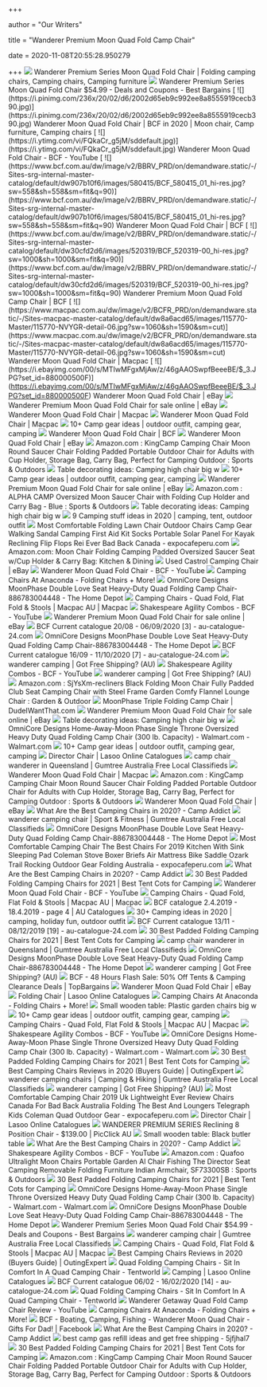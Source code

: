 +++
        
author = "Our Writers"
        
title = "Wanderer Premium Moon Quad Fold Camp Chair"
        
date = 2020-11-08T20:55:28.950279
        
+++
[ ![](https://i.pinimg.com/originals/1c/8e/d4/1c8ed4d322709634da24f099dc8e70ec.jpg)](https://i.pinimg.com/originals/1c/8e/d4/1c8ed4d322709634da24f099dc8e70ec.jpg) Wanderer Premium Series Moon Quad Fold Chair | Folding camping chairs, Camping  chairs, Camping furniture
[ ![](https://www.dealstar.com.au/wp-content/uploads/2017/12/WK23-BCF4890-eDM_04.jpg)](https://www.dealstar.com.au/wp-content/uploads/2017/12/WK23-BCF4890-eDM_04.jpg) Wanderer Premium Series Moon Quad Fold Chair $54.99 - Deals and Coupons -  Best Bargains
[ ![](https://i.pinimg.com/236x/20/02/d6/2002d65eb9c992ee8a8555919cecb390.jpg)](https://i.pinimg.com/236x/20/02/d6/2002d65eb9c992ee8a8555919cecb390.jpg) Wanderer Moon Quad Fold Chair | BCF in 2020 | Moon chair, Camp furniture, Camping  chairs
[ ![](https://i.ytimg.com/vi/FQkaCr_g5jM/sddefault.jpg)](https://i.ytimg.com/vi/FQkaCr_g5jM/sddefault.jpg) Wanderer Moon Quad Fold Chair - BCF - YouTube
[ ![](https://www.bcf.com.au/dw/image/v2/BBRV_PRD/on/demandware.static/-/Sites-srg-internal-master-catalog/default/dw907b10f6/images/580415/BCF_580415_01_hi-res.jpg?sw=558&sh=558&sm=fit&q=90)](https://www.bcf.com.au/dw/image/v2/BBRV_PRD/on/demandware.static/-/Sites-srg-internal-master-catalog/default/dw907b10f6/images/580415/BCF_580415_01_hi-res.jpg?sw=558&sh=558&sm=fit&q=90) Wanderer Moon Quad Fold Chair | BCF
[ ![](https://www.bcf.com.au/dw/image/v2/BBRV_PRD/on/demandware.static/-/Sites-srg-internal-master-catalog/default/dw30cfd2d6/images/520319/BCF_520319-00_hi-res.jpg?sw=1000&sh=1000&sm=fit&q=90)](https://www.bcf.com.au/dw/image/v2/BBRV_PRD/on/demandware.static/-/Sites-srg-internal-master-catalog/default/dw30cfd2d6/images/520319/BCF_520319-00_hi-res.jpg?sw=1000&sh=1000&sm=fit&q=90) Wanderer Premium Moon Quad Fold Camp Chair | BCF
[ ![](https://www.macpac.com.au/dw/image/v2/BCFR_PRD/on/demandware.static/-/Sites-macpac-master-catalog/default/dw8a6acd65/images/115770-Master/115770-NVYGR-detail-06.jpg?sw=1060&sh=1590&sm=cut)](https://www.macpac.com.au/dw/image/v2/BCFR_PRD/on/demandware.static/-/Sites-macpac-master-catalog/default/dw8a6acd65/images/115770-Master/115770-NVYGR-detail-06.jpg?sw=1060&sh=1590&sm=cut) Wanderer Moon Quad Fold Chair | Macpac
[ ![](https://i.ebayimg.com/00/s/MTIwMFgxMjAw/z/46gAAOSwpfBeeeBE/$_3.JPG?set_id=880000500F)](https://i.ebayimg.com/00/s/MTIwMFgxMjAw/z/46gAAOSwpfBeeeBE/$_3.JPG?set_id=880000500F) Wanderer Moon Quad Fold Chair | eBay
[ ![](https://i.ebayimg.com/images/g/hQYAAOSwS5tfUxBN/s-l225.jpg)](https://i.ebayimg.com/images/g/hQYAAOSwS5tfUxBN/s-l225.jpg) Wanderer Premium Moon Quad Fold Chair for sale online | eBay
[ ![](https://www.macpac.com.au/dw/image/v2/BCFR_PRD/on/demandware.static/-/Sites-macpac-master-catalog/default/dw4cb05410/images/115770-Master/115770-NVYGR-back.jpg?sw=1060&sh=1590&sm=cut)](https://www.macpac.com.au/dw/image/v2/BCFR_PRD/on/demandware.static/-/Sites-macpac-master-catalog/default/dw4cb05410/images/115770-Master/115770-NVYGR-back.jpg?sw=1060&sh=1590&sm=cut) Wanderer Moon Quad Fold Chair | Macpac
[ ![](https://www.macpac.com.au/dw/image/v2/BCFR_PRD/on/demandware.static/-/Sites-macpac-master-catalog/default/dwa48f9e76/images/115770-Master/115770-NVYGR-detail-03.jpg?sw=1060&sh=1590&sm=cut)](https://www.macpac.com.au/dw/image/v2/BCFR_PRD/on/demandware.static/-/Sites-macpac-master-catalog/default/dwa48f9e76/images/115770-Master/115770-NVYGR-detail-03.jpg?sw=1060&sh=1590&sm=cut) Wanderer Moon Quad Fold Chair | Macpac
[ ![](https://i.pinimg.com/236x/03/72/bd/0372bd07eb45eb4efcfe62612551750a.jpg)](https://i.pinimg.com/236x/03/72/bd/0372bd07eb45eb4efcfe62612551750a.jpg) 10+ Camp gear ideas | outdoor outfit, camping gear, camping
[ ![](https://www.bcf.com.au/dw/image/v2/BBRV_PRD/on/demandware.static/-/Sites-srg-internal-master-catalog/default/dwe6148102/images/580415/BCF_580415-04_hi-res.jpg?sw=1000&sh=1000&sm=fit&q=90)](https://www.bcf.com.au/dw/image/v2/BBRV_PRD/on/demandware.static/-/Sites-srg-internal-master-catalog/default/dwe6148102/images/580415/BCF_580415-04_hi-res.jpg?sw=1000&sh=1000&sm=fit&q=90) Wanderer Moon Quad Fold Chair | BCF
[ ![](https://i.ebayimg.com/00/s/MTIwMFgxMjAw/z/qYcAAOSwfBVdvAmC/$_3.JPG?set_id=880000500F)](https://i.ebayimg.com/00/s/MTIwMFgxMjAw/z/qYcAAOSwfBVdvAmC/$_3.JPG?set_id=880000500F) Wanderer Moon Quad Fold Chair | eBay
[ ![](https://images-na.ssl-images-amazon.com/images/I/71f4XGJMbKL._AC_SL1500_.jpg)](https://images-na.ssl-images-amazon.com/images/I/71f4XGJMbKL._AC_SL1500_.jpg) Amazon.com : KingCamp Camping Chair Moon Round Saucer Chair Folding Padded  Portable Outdoor Chair for Adults with Cup Holder, Storage Bag, Carry Bag,  Perfect for Camping Outdoor : Sports & Outdoors
[ ![](https://lh3.googleusercontent.com/proxy/6RE6R3szqDkWkYWZMeewI7AjGlplRDPAioHjXX1zCzovsRWmhBnXrU5aTZrykauEoSRQh0nHV3ELRxT-DJ7yaheJpTHNqXo_VRU-QKA=w1200-h630-p-k-no-nu)](https://lh3.googleusercontent.com/proxy/6RE6R3szqDkWkYWZMeewI7AjGlplRDPAioHjXX1zCzovsRWmhBnXrU5aTZrykauEoSRQh0nHV3ELRxT-DJ7yaheJpTHNqXo_VRU-QKA=w1200-h630-p-k-no-nu) Table decorating ideas: Camping high chair big w
[ ![](https://i.pinimg.com/236x/07/48/c0/0748c07689fb1bf8b88ade2d8299d4ae--directors-chair-compact.jpg)](https://i.pinimg.com/236x/07/48/c0/0748c07689fb1bf8b88ade2d8299d4ae--directors-chair-compact.jpg) 10+ Camp gear ideas | outdoor outfit, camping gear, camping
[ ![](https://i.ebayimg.com/images/g/g~cAAOSwOZxeeeAx/s-l225.jpg)](https://i.ebayimg.com/images/g/g~cAAOSwOZxeeeAx/s-l225.jpg) Wanderer Premium Moon Quad Fold Chair for sale online | eBay
[ ![](https://images-na.ssl-images-amazon.com/images/I/81E9q7ORMcL._AC_SL1500_.jpg)](https://images-na.ssl-images-amazon.com/images/I/81E9q7ORMcL._AC_SL1500_.jpg) Amazon.com : ALPHA CAMP Oversized Moon Saucer Chair with Folding Cup Holder  and Carry Bag - Blue : Sports & Outdoors
[ ![](https://lh3.googleusercontent.com/proxy/MeilupXQurqOiSBEY1vQrcQCdbHgRS5XiR31zAt5c38P7LN180-D0HJwZL3jgZPvwlz_bj7LlfV-n0eEfSfNM9y-cR-SDZXUlMk_mvZ3KaoAbKhvd-U=s0-d)](https://lh3.googleusercontent.com/proxy/MeilupXQurqOiSBEY1vQrcQCdbHgRS5XiR31zAt5c38P7LN180-D0HJwZL3jgZPvwlz_bj7LlfV-n0eEfSfNM9y-cR-SDZXUlMk_mvZ3KaoAbKhvd-U=s0-d) Table decorating ideas: Camping high chair big w
[ ![](https://i.pinimg.com/236x/ed/fd/16/edfd162f737e1a26802b9312e6bfe83c.jpg)](https://i.pinimg.com/236x/ed/fd/16/edfd162f737e1a26802b9312e6bfe83c.jpg) 9 Camping stuff ideas in 2020 | camping, tent, outdoor outfit
[ ![](https://www.expocafeperu.com/w/2020/04/most-comfortable-camping-chair-review-2019-lightweight-for-bad-back-ever-chairs-canada-wanderer-premium-reclining-8-position-camp-bcf-canvas-tents-coleman-712x712.jpg)](https://www.expocafeperu.com/w/2020/04/most-comfortable-camping-chair-review-2019-lightweight-for-bad-back-ever-chairs-canada-wanderer-premium-reclining-8-position-camp-bcf-canvas-tents-coleman-712x712.jpg) Most Comfortable Folding Lawn Chair Outdoor Chairs Camp Gear Walking Sandal  Camping First Aid Kit Socks Portable Solar Panel For Kayak Reclining Flip  Flops Rei Ever Bad Back Canada - expocafeperu.com
[ ![](https://images-na.ssl-images-amazon.com/images/I/61S2ek8C-JL._AC_SX522_.jpg)](https://images-na.ssl-images-amazon.com/images/I/61S2ek8C-JL._AC_SX522_.jpg) Amazon.com: Moon Chair Folding Camping Padded Oversized Saucer Seat w/Cup  Holder & Carry Bag: Kitchen & Dining
[ ![](https://i.ebayimg.com/images/g/Tm4AAOSwTlVeqdoS/s-l300.jpg)](https://i.ebayimg.com/images/g/Tm4AAOSwTlVeqdoS/s-l300.jpg) Used Castrol Camping Chair | eBay
[ ![](https://i.ytimg.com/vi/jOyl73cbcOc/hqdefault.jpg?sqp=-oaymwEiCKgBEF5IWvKriqkDFQgBFQAAAAAYASUAAMhCPQCAokN4AQ==&rs=AOn4CLBIe11tzKwyxeK0Lr3wjuHBCgl35A)](https://i.ytimg.com/vi/jOyl73cbcOc/hqdefault.jpg?sqp=-oaymwEiCKgBEF5IWvKriqkDFQgBFQAAAAAYASUAAMhCPQCAokN4AQ==&rs=AOn4CLBIe11tzKwyxeK0Lr3wjuHBCgl35A) Wanderer Moon Quad Fold Chair - BCF - YouTube
[ ![](https://www.anacondastores.com/medias/BP90028111.jpg-SPOTWF-responsiveProduct?context=bWFzdGVyfGltYWdlc3wxNDY1M3xpbWFnZS9qcGVnfGltYWdlcy9oYWYvaGViLzEwMDg4Njc2ODE4OTc0L0JQOTAwMjgxMTEuanBnX1NQT1RXRl9yZXNwb25zaXZlUHJvZHVjdHw3YzMyYTQ3YmIxNTA5MWFjNjc5Njk0ZjQxYjUwZjQ4YWNhNjE1ZWYyNDBkMDU3MWMyYmNlNTljYzkxYjM3OTVl)](https://www.anacondastores.com/medias/BP90028111.jpg-SPOTWF-responsiveProduct?context=bWFzdGVyfGltYWdlc3wxNDY1M3xpbWFnZS9qcGVnfGltYWdlcy9oYWYvaGViLzEwMDg4Njc2ODE4OTc0L0JQOTAwMjgxMTEuanBnX1NQT1RXRl9yZXNwb25zaXZlUHJvZHVjdHw3YzMyYTQ3YmIxNTA5MWFjNjc5Njk0ZjQxYjUwZjQ4YWNhNjE1ZWYyNDBkMDU3MWMyYmNlNTljYzkxYjM3OTVl) Camping Chairs At Anaconda - Folding Chairs + More!
[ ![](https://images.homedepot-static.com/productImages/cc671d13-2883-489c-b4c4-9e64bafd1f9a/svn/blue-omnicore-designs-camping-chairs-886783004448-64_1000.jpg)](https://images.homedepot-static.com/productImages/cc671d13-2883-489c-b4c4-9e64bafd1f9a/svn/blue-omnicore-designs-camping-chairs-886783004448-64_1000.jpg) OmniCore Designs MoonPhase Double Love Seat Heavy-Duty Quad Folding Camp  Chair-886783004448 - The Home Depot
[ ![](https://www.macpac.com.au/dw/image/v2/BCFR_PRD/on/demandware.static/-/Sites-macpac-master-catalog/default/dw992d2c6e/images/117731-Master/117731-NVYRED-front.jpg?sw=196&sh=294&sm=fit)](https://www.macpac.com.au/dw/image/v2/BCFR_PRD/on/demandware.static/-/Sites-macpac-master-catalog/default/dw992d2c6e/images/117731-Master/117731-NVYRED-front.jpg?sw=196&sh=294&sm=fit) Camping Chairs - Quad Fold, Flat Fold & Stools | Macpac AU | Macpac
[ ![](https://i.ytimg.com/vi/1dHa73v3jpo/hqdefault.jpg)](https://i.ytimg.com/vi/1dHa73v3jpo/hqdefault.jpg) Shakespeare Agility Combos - BCF - YouTube
[ ![](https://i.ebayimg.com/images/g/5B8AAOSw3F5dvAzT/s-l225.jpg)](https://i.ebayimg.com/images/g/5B8AAOSw3F5dvAzT/s-l225.jpg) Wanderer Premium Moon Quad Fold Chair for sale online | eBay
[ ![](https://static.au-catalogue-24.com/image/item/bcf/3760/img003.jpg)](https://static.au-catalogue-24.com/image/item/bcf/3760/img003.jpg) BCF Current catalogue 20/08 - 06/09/2020 [3] - au-catalogue-24.com
[ ![](https://images.homedepot-static.com/productImages/8a111995-6034-47ca-af9c-cdb39efdc69f/svn/blue-omnicore-designs-camping-chairs-886783004448-1f_600.jpg)](https://images.homedepot-static.com/productImages/8a111995-6034-47ca-af9c-cdb39efdc69f/svn/blue-omnicore-designs-camping-chairs-886783004448-1f_600.jpg) OmniCore Designs MoonPhase Double Love Seat Heavy-Duty Quad Folding Camp  Chair-886783004448 - The Home Depot
[ ![](https://static.au-catalogue-24.com/image/item/bcf/3916/img007.jpg)](https://static.au-catalogue-24.com/image/item/bcf/3916/img007.jpg) BCF Current catalogue 16/09 - 11/10/2020 [7] - au-catalogue-24.com
[ ![](https://galleryplus.ebayimg.com/ws/web/264911584006_1_0_1.jpg)](https://galleryplus.ebayimg.com/ws/web/264911584006_1_0_1.jpg) wanderer camping | Got Free Shipping? (AU)
[ ![](https://i.ytimg.com/vi/m_PsXip2JvY/hqdefault.jpg)](https://i.ytimg.com/vi/m_PsXip2JvY/hqdefault.jpg) Shakespeare Agility Combos - BCF - YouTube
[ ![](https://galleryplus.ebayimg.com/ws/web/274519013062_1_0_1.jpg)](https://galleryplus.ebayimg.com/ws/web/274519013062_1_0_1.jpg) wanderer camping | Got Free Shipping? (AU)
[ ![](https://images-na.ssl-images-amazon.com/images/I/51oDudJDJ0L._AC_SL1024_.jpg)](https://images-na.ssl-images-amazon.com/images/I/51oDudJDJ0L._AC_SL1024_.jpg) Amazon.com : SjYsXm-recliners Black Folding Moon Chair Fully Padded Club Seat  Camping Chair with Steel Frame Garden Comfy Flannel Lounge Chair : Garden &  Outdoor
[ ![](http://static.dudeiwantthat.com/img/outdoors/camping/moonphase-triple-folding-camp-40228.jpg)](http://static.dudeiwantthat.com/img/outdoors/camping/moonphase-triple-folding-camp-40228.jpg) MoonPhase Triple Folding Camp Chair | DudeIWantThat.com
[ ![](https://i.ebayimg.com/images/g/XdwAAOSwsnVdvAoA/s-l225.jpg)](https://i.ebayimg.com/images/g/XdwAAOSwsnVdvAoA/s-l225.jpg) Wanderer Premium Moon Quad Fold Chair for sale online | eBay
[ ![](https://lh5.googleusercontent.com/proxy/Gvud68-nzjTGSXum1B0AmM8_PevPy30sFsLiA2vvs4pHq_K29EFJzZACqe7xNDYtfq2RBxDbZ3xmCMd7u_sI4987eMjmNq4lo0uLtXw75pVji3-Jlug=s0-d)](https://lh5.googleusercontent.com/proxy/Gvud68-nzjTGSXum1B0AmM8_PevPy30sFsLiA2vvs4pHq_K29EFJzZACqe7xNDYtfq2RBxDbZ3xmCMd7u_sI4987eMjmNq4lo0uLtXw75pVji3-Jlug=s0-d) Table decorating ideas: Camping high chair big w
[ ![](https://i5.walmartimages.com/asr/97ec711a-0523-44e0-a213-1dea428d60f4_2.b44a946517377046f11e659cee0f1e44.jpeg)](https://i5.walmartimages.com/asr/97ec711a-0523-44e0-a213-1dea428d60f4_2.b44a946517377046f11e659cee0f1e44.jpeg) OmniCore Designs Home-Away-Moon Phase Single Throne Oversized Heavy Duty Quad  Folding Camp Chair (300 lb. Capacity) - Walmart.com - Walmart.com
[ ![](https://i.pinimg.com/236x/d2/62/d5/d262d567ad302f6ed9afdd706453a0c8.jpg)](https://i.pinimg.com/236x/d2/62/d5/d262d567ad302f6ed9afdd706453a0c8.jpg) 10+ Camp gear ideas | outdoor outfit, camping gear, camping
[ ![](https://d3i63g6yqk8ui8.cloudfront.net/imageicon/bcf/prod/j00586667/c_001/page_001/bcf_prod_j00586667_c_001_page_001_i580416_ODP.jpg)](https://d3i63g6yqk8ui8.cloudfront.net/imageicon/bcf/prod/j00586667/c_001/page_001/bcf_prod_j00586667_c_001_page_001_i580416_ODP.jpg) Director Chair | Lasoo Online Catalogues
[ ![](https://i.ebayimg.com/00/s/MTIwMFgxNjAw/z/Yk4AAOSwqg9eI5TT/$_35.jpg)](https://i.ebayimg.com/00/s/MTIwMFgxNjAw/z/Yk4AAOSwqg9eI5TT/$_35.jpg) camp chair wanderer in Queensland | Gumtree Australia Free Local Classifieds
[ ![](https://www.macpac.com.au/dw/image/v2/BCFR_PRD/on/demandware.static/-/Sites-macpac-master-catalog/default/dw33f11aca/images/115770-Master/115770-NVYGR-detail-08.jpg?sw=1060&sh=1590&sm=cut)](https://www.macpac.com.au/dw/image/v2/BCFR_PRD/on/demandware.static/-/Sites-macpac-master-catalog/default/dw33f11aca/images/115770-Master/115770-NVYGR-detail-08.jpg?sw=1060&sh=1590&sm=cut) Wanderer Moon Quad Fold Chair | Macpac
[ ![](https://m.media-amazon.com/images/S/aplus-seller-content-images-us-east-1/ATVPDKIKX0DER/A326T2IHZSVC14/e2c19303-6748-4717-960a-0ac09237909c._CR0,0,150,300_PT0_SX150__.jpg)](https://m.media-amazon.com/images/S/aplus-seller-content-images-us-east-1/ATVPDKIKX0DER/A326T2IHZSVC14/e2c19303-6748-4717-960a-0ac09237909c._CR0,0,150,300_PT0_SX150__.jpg) Amazon.com : KingCamp Camping Chair Moon Round Saucer Chair Folding Padded  Portable Outdoor Chair for Adults with Cup Holder, Storage Bag, Carry Bag,  Perfect for Camping Outdoor : Sports & Outdoors
[ ![](https://i.ebayimg.com/00/s/MTIwMFgxMjAw/z/mZoAAOSwAFJdvAzU/$_3.JPG?set_id=880000500F)](https://i.ebayimg.com/00/s/MTIwMFgxMjAw/z/mZoAAOSwAFJdvAzU/$_3.JPG?set_id=880000500F) Wanderer Moon Quad Fold Chair | eBay
[ ![](https://campaddict.com/wp-content/uploads/Strongback-high-backed-camp-chair-dgbg.jpg)](https://campaddict.com/wp-content/uploads/Strongback-high-backed-camp-chair-dgbg.jpg) What Are the Best Camping Chairs in 2020? - Camp Addict
[ ![](https://i.ebayimg.com/images/g/XF8AAOSwzEpfpdLc/s-l400.webp)](https://i.ebayimg.com/images/g/XF8AAOSwzEpfpdLc/s-l400.webp) wanderer camping chair | Sport & Fitness | Gumtree Australia Free Local  Classifieds
[ ![](https://images.homedepot-static.com/productImages/d62b5618-f7bb-4a51-b4f1-29a8caa5e748/svn/green-coleman-camping-chairs-2000019354-64_1000.jpg)](https://images.homedepot-static.com/productImages/d62b5618-f7bb-4a51-b4f1-29a8caa5e748/svn/green-coleman-camping-chairs-2000019354-64_1000.jpg) OmniCore Designs MoonPhase Double Love Seat Heavy-Duty Quad Folding Camp  Chair-886783004448 - The Home Depot
[ ![](https://www.expocafeperu.com/w/2020/04/most-comfortable-camping-chair-2019-for-bad-back-review-chairs-canada-folding-uk-ever-australia-kijaro-dual-lock-low-lawn-car-ideas-down-quilt-sandals-stove-1092x1092.jpg)](https://www.expocafeperu.com/w/2020/04/most-comfortable-camping-chair-2019-for-bad-back-review-chairs-canada-folding-uk-ever-australia-kijaro-dual-lock-low-lawn-car-ideas-down-quilt-sandals-stove-1092x1092.jpg) Most Comfortable Camping Chair The Best Chairs For 2019 Kitchen With Sink  Sleeping Pad Coleman Stove Boxer Briefs Air Mattress Bike Saddle Ozark  Trail Rocking Outdoor Gear Folding Australia - expocafeperu.com
[ ![](https://campaddict.com/wp-content/uploads/Coleman-Oversized-Quad-camp-chair-dgbg-323x400.jpg)](https://campaddict.com/wp-content/uploads/Coleman-Oversized-Quad-camp-chair-dgbg-323x400.jpg) What Are the Best Camping Chairs in 2020? - Camp Addict
[ ![](https://besttentcotsforcamping.com/wp-content/uploads/2020/08/ARROWHEAD-OUTDOOR-Portable-Folding-Camping-Quad-Chair-Review-e1597046930404.jpg)](https://besttentcotsforcamping.com/wp-content/uploads/2020/08/ARROWHEAD-OUTDOOR-Portable-Folding-Camping-Quad-Chair-Review-e1597046930404.jpg) 30 Best Padded Folding Camping Chairs for 2021 | Best Tent Cots for Camping
[ ![](https://i.ytimg.com/vi/neqERisL4xU/hqdefault.jpg?sqp=-oaymwEiCKgBEF5IWvKriqkDFQgBFQAAAAAYASUAAMhCPQCAokN4AQ==&rs=AOn4CLAQqiZn--P3n1nprCNjWNHH0suUxg)](https://i.ytimg.com/vi/neqERisL4xU/hqdefault.jpg?sqp=-oaymwEiCKgBEF5IWvKriqkDFQgBFQAAAAAYASUAAMhCPQCAokN4AQ==&rs=AOn4CLAQqiZn--P3n1nprCNjWNHH0suUxg) Wanderer Moon Quad Fold Chair - BCF - YouTube
[ ![](https://www.macpac.com.au/dw/image/v2/BCFR_PRD/on/demandware.static/-/Sites-macpac-master-catalog/default/dw9afe32ce/images/116506-Master/116506-NON00-front.jpg?sw=196&sh=294&sm=fit)](https://www.macpac.com.au/dw/image/v2/BCFR_PRD/on/demandware.static/-/Sites-macpac-master-catalog/default/dw9afe32ce/images/116506-Master/116506-NON00-front.jpg?sw=196&sh=294&sm=fit) Camping Chairs - Quad Fold, Flat Fold & Stools | Macpac AU | Macpac
[ ![](https://au-catalogues.com/public/gimg/4/7/9/1/5/3/479153-900-100000.jpg)](https://au-catalogues.com/public/gimg/4/7/9/1/5/3/479153-900-100000.jpg) BCF catalogue 2.4.2019 - 18.4.2019 - page 4 | AU Catalogues
[ ![](https://i.pinimg.com/236x/7b/2b/ee/7b2bee2a1c4fc0ac77bb3d79bc6ba558.jpg)](https://i.pinimg.com/236x/7b/2b/ee/7b2bee2a1c4fc0ac77bb3d79bc6ba558.jpg) 30+ Camping ideas in 2020 | camping, holiday fun, outdoor outfit
[ ![](https://au-catalogue-24.com/assets/img/item_image/bcf/2419/img019.jpg)](https://au-catalogue-24.com/assets/img/item_image/bcf/2419/img019.jpg) BCF Current catalogue 13/11 - 08/12/2019 [19] - au-catalogue-24.com
[ ![](https://besttentcotsforcamping.com/wp-content/uploads/2019/01/GigaTent-Outdoor-Quad-Camping-Chair.jpg)](https://besttentcotsforcamping.com/wp-content/uploads/2019/01/GigaTent-Outdoor-Quad-Camping-Chair.jpg) 30 Best Padded Folding Camping Chairs for 2021 | Best Tent Cots for Camping
[ ![](https://i.ebayimg.com/00/s/MTYwMFgxMjAw/z/3T8AAOSw-IheGQPl/$_35.jpg)](https://i.ebayimg.com/00/s/MTYwMFgxMjAw/z/3T8AAOSw-IheGQPl/$_35.jpg) camp chair wanderer in Queensland | Gumtree Australia Free Local Classifieds
[ ![](https://images.homedepot-static.com/productImages/4ffa77ed-7a50-49bd-b390-452e403ac441/svn/blue-omnicore-designs-camping-chairs-886783004448-c3_600.jpg)](https://images.homedepot-static.com/productImages/4ffa77ed-7a50-49bd-b390-452e403ac441/svn/blue-omnicore-designs-camping-chairs-886783004448-c3_600.jpg) OmniCore Designs MoonPhase Double Love Seat Heavy-Duty Quad Folding Camp  Chair-886783004448 - The Home Depot
[ ![](https://galleryplus.ebayimg.com/ws/web/274529015758_1_0_1.jpg)](https://galleryplus.ebayimg.com/ws/web/274529015758_1_0_1.jpg) wanderer camping | Got Free Shipping? (AU)
[ ![](https://d2hzvxamqgodh.cloudfront.net/sites/default/files/dealimage/bcf_21.png)](https://d2hzvxamqgodh.cloudfront.net/sites/default/files/dealimage/bcf_21.png) BCF - 48 Hours Flash Sale: 50% Off Tents & Camping Clearance Deals |  TopBargains
[ ![](https://i.ebayimg.com/00/s/MTIwMFgxMjAw/z/lUMAAOSwP3JdvAmE/$_3.JPG?set_id=880000500F)](https://i.ebayimg.com/00/s/MTIwMFgxMjAw/z/lUMAAOSwP3JdvAmE/$_3.JPG?set_id=880000500F) Wanderer Moon Quad Fold Chair | eBay
[ ![](https://d3i63g6yqk8ui8.cloudfront.net/imageicon/jac/prod/j00564588/c_001/page_003/jac_prod_j00564588_c_001_page_003_idvv007wr_ODP.jpg)](https://d3i63g6yqk8ui8.cloudfront.net/imageicon/jac/prod/j00564588/c_001/page_003/jac_prod_j00564588_c_001_page_003_idvv007wr_ODP.jpg) Folding Chair | Lasoo Online Catalogues
[ ![](https://www.anacondastores.com/medias/BP90113056.jpg-SPOTWF-responsiveProduct?context=bWFzdGVyfGltYWdlc3wxNzMxNXxpbWFnZS9qcGVnfGltYWdlcy9oN2IvaDExLzEwMDk1MjIyMDYzMTM0L0JQOTAxMTMwNTYuanBnX1NQT1RXRl9yZXNwb25zaXZlUHJvZHVjdHxlODViNjU1NjhmYzI5MjI3OTY2MjFjM2U2MThlMmY0NmJiMWJhNmM2NzAwMTM4YjZkNmQyNDZlNjAzMjY3ODM2)](https://www.anacondastores.com/medias/BP90113056.jpg-SPOTWF-responsiveProduct?context=bWFzdGVyfGltYWdlc3wxNzMxNXxpbWFnZS9qcGVnfGltYWdlcy9oN2IvaDExLzEwMDk1MjIyMDYzMTM0L0JQOTAxMTMwNTYuanBnX1NQT1RXRl9yZXNwb25zaXZlUHJvZHVjdHxlODViNjU1NjhmYzI5MjI3OTY2MjFjM2U2MThlMmY0NmJiMWJhNmM2NzAwMTM4YjZkNmQyNDZlNjAzMjY3ODM2) Camping Chairs At Anaconda - Folding Chairs + More!
[ ![](https://lh4.googleusercontent.com/proxy/NVb6fOfxQQnggQAocEMuMobVgrQf-J9JkrenT1B7PZoL6FEQ1BfZdVcZR62bQCGfdj9t-Xp5MlNGH1ctpKs=s0-d)](https://lh4.googleusercontent.com/proxy/NVb6fOfxQQnggQAocEMuMobVgrQf-J9JkrenT1B7PZoL6FEQ1BfZdVcZR62bQCGfdj9t-Xp5MlNGH1ctpKs=s0-d) Small wooden table: Plastic garden chairs big w
[ ![](https://i.pinimg.com/236x/11/e6/4c/11e64cbdd18e6625db05f490999be072--tour-queens.jpg)](https://i.pinimg.com/236x/11/e6/4c/11e64cbdd18e6625db05f490999be072--tour-queens.jpg) 10+ Camp gear ideas | outdoor outfit, camping gear, camping
[ ![](https://www.macpac.com.au/dw/image/v2/BCFR_PRD/on/demandware.static/-/Sites-macpac-master-catalog/default/dwb3fcf66f/images/117734-Master/117734-NVYRED-front.jpg?sw=196&sh=294&sm=fit)](https://www.macpac.com.au/dw/image/v2/BCFR_PRD/on/demandware.static/-/Sites-macpac-master-catalog/default/dwb3fcf66f/images/117734-Master/117734-NVYRED-front.jpg?sw=196&sh=294&sm=fit) Camping Chairs - Quad Fold, Flat Fold & Stools | Macpac AU | Macpac
[ ![](https://i.ytimg.com/vi/oIm1NQNNsQ8/hqdefault.jpg)](https://i.ytimg.com/vi/oIm1NQNNsQ8/hqdefault.jpg) Shakespeare Agility Combos - BCF - YouTube
[ ![](https://i5.walmartimages.com/dfw/6e29e393-b4d6/k2-_1a919d4a-7243-42a7-a103-5371c3def754.v1.jpg)](https://i5.walmartimages.com/dfw/6e29e393-b4d6/k2-_1a919d4a-7243-42a7-a103-5371c3def754.v1.jpg) OmniCore Designs Home-Away-Moon Phase Single Throne Oversized Heavy Duty Quad  Folding Camp Chair (300 lb. Capacity) - Walmart.com - Walmart.com
[ ![](https://besttentcotsforcamping.com/wp-content/uploads/2018/06/KingCamp-Folding-Quad-Chair-With-Lumbar-Support-and-Armrests-view.jpg)](https://besttentcotsforcamping.com/wp-content/uploads/2018/06/KingCamp-Folding-Quad-Chair-With-Lumbar-Support-and-Armrests-view.jpg) 30 Best Padded Folding Camping Chairs for 2021 | Best Tent Cots for Camping
[ ![](https://ws-na.amazon-adsystem.com/widgets/q?_encoding=UTF8&ASIN=B010DHS22C&Format=_SL250_&ID=AsinImage&MarketPlace=US&ServiceVersion=20070822&WS=1&tag=fyora-20)](https://ws-na.amazon-adsystem.com/widgets/q?_encoding=UTF8&ASIN=B010DHS22C&Format=_SL250_&ID=AsinImage&MarketPlace=US&ServiceVersion=20070822&WS=1&tag=fyora-20) Best Camping Chairs Reviews in 2020 (Buyers Guide) | OutingExpert
[ ![](https://i.ebayimg.com/images/g/w80AAOSw7gpfi~T~/s-l400.webp)](https://i.ebayimg.com/images/g/w80AAOSw7gpfi~T~/s-l400.webp) wanderer camping chairs | Camping & Hiking | Gumtree Australia Free Local  Classifieds
[ ![](https://galleryplus.ebayimg.com/ws/web/174414305151_1_0_1.jpg)](https://galleryplus.ebayimg.com/ws/web/174414305151_1_0_1.jpg) wanderer camping | Got Free Shipping? (AU)
[ ![](https://www.expocafeperu.com/w/2020/04/most-comfortable-camping-chairs-canada-chair-review-2019-lightweight-for-bad-back-australia-ever-folding-uk-alpha-camp-upgrade-moon-saucer-easy-up-tent-booties.jpg)](https://www.expocafeperu.com/w/2020/04/most-comfortable-camping-chairs-canada-chair-review-2019-lightweight-for-bad-back-australia-ever-folding-uk-alpha-camp-upgrade-moon-saucer-easy-up-tent-booties.jpg) Most Comfortable Camping Chair 2019 Uk Lightweight Ever Review Chairs  Canada For Bad Back Australia Folding The Best And Loungers Telegraph Kids  Coleman Quad Outdoor Gear - expocafeperu.com
[ ![](https://d3i63g6yqk8ui8.cloudfront.net/imageicon/bcf/prod/j00586667/c_001/page_001/bcf_prod_j00586667_c_001_page_001_i580417_ODP.jpg)](https://d3i63g6yqk8ui8.cloudfront.net/imageicon/bcf/prod/j00586667/c_001/page_001/bcf_prod_j00586667_c_001_page_001_i580417_ODP.jpg) Director Chair | Lasoo Online Catalogues
[ ![](https://www.picclickimg.com/d/l400/pict/252989546996_/Wanderer-Reclining-Mesh-Lounger-Outdoor-Adventure.jpg)](https://www.picclickimg.com/d/l400/pict/252989546996_/Wanderer-Reclining-Mesh-Lounger-Outdoor-Adventure.jpg) WANDERER PREMIUM SERIES Reclining 8 Position Chair - $139.00 | PicClick AU
[ ![](http://ecx.images-amazon.com/images/I/318aEWriO0L._SY300_.jpg)](http://ecx.images-amazon.com/images/I/318aEWriO0L._SY300_.jpg) Small wooden table: Black butler table
[ ![](https://campaddict.com/wp-content/uploads/Strongback-Guru-camp-chair-lgbg-345x400.jpg)](https://campaddict.com/wp-content/uploads/Strongback-Guru-camp-chair-lgbg-345x400.jpg) What Are the Best Camping Chairs in 2020? - Camp Addict
[ ![](https://i.ytimg.com/vi/EKdD0Sz8xHA/hqdefault.jpg)](https://i.ytimg.com/vi/EKdD0Sz8xHA/hqdefault.jpg) Shakespeare Agility Combos - BCF - YouTube
[ ![](https://images-na.ssl-images-amazon.com/images/I/51kZxo9yfvL._AC_SL1000_.jpg)](https://images-na.ssl-images-amazon.com/images/I/51kZxo9yfvL._AC_SL1000_.jpg) Amazon.com : Quafoo Ultralight Moon Chairs Portable Garden Al Chair Fishing  The Director Seat Camping Removable Folding Furniture Indian Armchair,  SF73300SB : Sports & Outdoors
[ ![](https://besttentcotsforcamping.com/wp-content/uploads/2020/08/ALPHA-CAMP-Oversized-Camping-Folding-Chair-Review-e1596287713539.jpg)](https://besttentcotsforcamping.com/wp-content/uploads/2020/08/ALPHA-CAMP-Oversized-Camping-Folding-Chair-Review-e1596287713539.jpg) 30 Best Padded Folding Camping Chairs for 2021 | Best Tent Cots for Camping
[ ![](https://i5.walmartimages.com/dfw/6e29e393-4d04/k2-_56123591-6f5e-4e3b-8c6d-ecdb2e051bae.v1.jpg)](https://i5.walmartimages.com/dfw/6e29e393-4d04/k2-_56123591-6f5e-4e3b-8c6d-ecdb2e051bae.v1.jpg) OmniCore Designs Home-Away-Moon Phase Single Throne Oversized Heavy Duty Quad  Folding Camp Chair (300 lb. Capacity) - Walmart.com - Walmart.com
[ ![](https://images.homedepot-static.com/productImages/3dd20361-97cb-4ea4-a456-ed8c0849cfb6/svn/blue-omnicore-designs-camping-chairs-886783004448-31_600.jpg)](https://images.homedepot-static.com/productImages/3dd20361-97cb-4ea4-a456-ed8c0849cfb6/svn/blue-omnicore-designs-camping-chairs-886783004448-31_600.jpg) OmniCore Designs MoonPhase Double Love Seat Heavy-Duty Quad Folding Camp  Chair-886783004448 - The Home Depot
[ ![](https://cdn.dealstar.com.au/2020/KDPOFDGRSTA_2_HERO.jpg)](https://cdn.dealstar.com.au/2020/KDPOFDGRSTA_2_HERO.jpg) Wanderer Premium Series Moon Quad Fold Chair $54.99 - Deals and Coupons -  Best Bargains
[ ![](https://i.ebayimg.com/images/g/IXAAAOSwjGxfm8wR/s-l400.webp)](https://i.ebayimg.com/images/g/IXAAAOSwjGxfm8wR/s-l400.webp) wanderer camping chair | Gumtree Australia Free Local Classifieds
[ ![](https://www.macpac.com.au/dw/image/v2/BCFR_PRD/on/demandware.static/-/Sites-macpac-master-catalog/default/dwa51a13ba/images/116503-Master/116503-NON00-front.jpg?sw=196&sh=294&sm=fit)](https://www.macpac.com.au/dw/image/v2/BCFR_PRD/on/demandware.static/-/Sites-macpac-master-catalog/default/dwa51a13ba/images/116503-Master/116503-NON00-front.jpg?sw=196&sh=294&sm=fit) Camping Chairs - Quad Fold, Flat Fold & Stools | Macpac AU | Macpac
[ ![](https://ws-na.amazon-adsystem.com/widgets/q?_encoding=UTF8&ASIN=B01D19MDPQ&Format=_SL250_&ID=AsinImage&MarketPlace=US&ServiceVersion=20070822&WS=1&tag=fyora-20)](https://ws-na.amazon-adsystem.com/widgets/q?_encoding=UTF8&ASIN=B01D19MDPQ&Format=_SL250_&ID=AsinImage&MarketPlace=US&ServiceVersion=20070822&WS=1&tag=fyora-20) Best Camping Chairs Reviews in 2020 (Buyers Guide) | OutingExpert
[ ![](https://www.tentworld.com.au/assets/thumb/BFC07.png?20200916101953)](https://www.tentworld.com.au/assets/thumb/BFC07.png?20200916101953) Quad Folding Camping Chairs - Sit In Comfort In A Quad Camping Chair -  Tentworld
[ ![](https://d3i63g6yqk8ui8.cloudfront.net/imageicon/bcf/prod/j00591439/c_001/page_001/16001656429081_ODP.png)](https://d3i63g6yqk8ui8.cloudfront.net/imageicon/bcf/prod/j00591439/c_001/page_001/16001656429081_ODP.png) Camping | Lasoo Online Catalogues
[ ![](https://static.au-catalogue-24.com/image/item/bcf/2688/img014.jpg)](https://static.au-catalogue-24.com/image/item/bcf/2688/img014.jpg) BCF Current catalogue 06/02 - 16/02/2020 [14] - au-catalogue-24.com
[ ![](https://www.tentworld.com.au/assets/thumb/050801412.jpg?20200417075153)](https://www.tentworld.com.au/assets/thumb/050801412.jpg?20200417075153) Quad Folding Camping Chairs - Sit In Comfort In A Quad Camping Chair -  Tentworld
[ ![](https://i.ytimg.com/vi/t9XhDN9qUdk/maxresdefault.jpg)](https://i.ytimg.com/vi/t9XhDN9qUdk/maxresdefault.jpg) Wanderer Getaway Quad Fold Camp Chair Review - YouTube
[ ![](https://www.anacondastores.com/medias/BP90112652.jpg-SPOTWF-responsiveProduct?context=bWFzdGVyfGltYWdlc3wxNDI0MXxpbWFnZS9qcGVnfGltYWdlcy9oOTgvaDQwLzEwMDk1MjI2MjU3NDM4L0JQOTAxMTI2NTIuanBnX1NQT1RXRl9yZXNwb25zaXZlUHJvZHVjdHxiYWFiNTZlNTU4MWMxYmI3NjcyYTA4MzM0YTgwYzIzYjk0YjYwMjYzYjdmOTYyM2FjNzhkYjhkNzc4YWM5YzU2)](https://www.anacondastores.com/medias/BP90112652.jpg-SPOTWF-responsiveProduct?context=bWFzdGVyfGltYWdlc3wxNDI0MXxpbWFnZS9qcGVnfGltYWdlcy9oOTgvaDQwLzEwMDk1MjI2MjU3NDM4L0JQOTAxMTI2NTIuanBnX1NQT1RXRl9yZXNwb25zaXZlUHJvZHVjdHxiYWFiNTZlNTU4MWMxYmI3NjcyYTA4MzM0YTgwYzIzYjk0YjYwMjYzYjdmOTYyM2FjNzhkYjhkNzc4YWM5YzU2) Camping Chairs At Anaconda - Folding Chairs + More!
[ ![](https://lookaside.fbsbx.com/lookaside/crawler/media/?media_id=759586708124105&get_thumbnail=1)](https://lookaside.fbsbx.com/lookaside/crawler/media/?media_id=759586708124105&get_thumbnail=1) BCF - Boating, Camping, Fishing - Wanderer Moon Quad Chair - Gifts For Dad!  | Facebook
[ ![](https://campaddict.com/wp-content/uploads/Alps-Mountaineering-King-Kong-camp-chair-dgbg-326x400.jpg)](https://campaddict.com/wp-content/uploads/Alps-Mountaineering-King-Kong-camp-chair-dgbg-326x400.jpg) What Are the Best Camping Chairs in 2020? - Camp Addict
[ ![](https://i0.wp.com/ae01.alicdn.com/kf/HTB1DBG6r4WYBuNjy1zkq6xGGpXaT/YINGTOUMAN-font-b-Gas-b-font-font-b-Refill-b-font-Adapter-Outdoor-font-b-Camping.jpg?crop=5,2,900,500&quality=2886)](https://i0.wp.com/ae01.alicdn.com/kf/HTB1DBG6r4WYBuNjy1zkq6xGGpXaT/YINGTOUMAN-font-b-Gas-b-font-font-b-Refill-b-font-Adapter-Outdoor-font-b-Camping.jpg?crop=5,2,900,500&quality=2886) best camp gas refill ideas and get free shipping - 5jfjhal7
[ ![](https://besttentcotsforcamping.com/wp-content/uploads/2020/08/EVER-ADVANCED-Oversized-Padded-Quad-Arm-Chair-e1596636806877.jpg)](https://besttentcotsforcamping.com/wp-content/uploads/2020/08/EVER-ADVANCED-Oversized-Padded-Quad-Arm-Chair-e1596636806877.jpg) 30 Best Padded Folding Camping Chairs for 2021 | Best Tent Cots for Camping
[ ![](https://m.media-amazon.com/images/S/aplus-seller-content-images-us-east-1/ATVPDKIKX0DER/A326T2IHZSVC14/9e42800d-0928-473d-827b-592dc0250778._CR0,0,150,300_PT0_SX150__.jpg)](https://m.media-amazon.com/images/S/aplus-seller-content-images-us-east-1/ATVPDKIKX0DER/A326T2IHZSVC14/9e42800d-0928-473d-827b-592dc0250778._CR0,0,150,300_PT0_SX150__.jpg) Amazon.com : KingCamp Camping Chair Moon Round Saucer Chair Folding Padded  Portable Outdoor Chair for Adults with Cup Holder, Storage Bag, Carry Bag,  Perfect for Camping Outdoor : Sports & Outdoors
